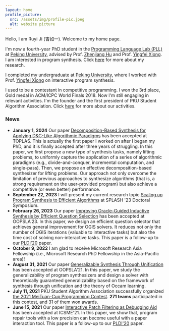 ```yaml
---
layout: home
profile_picture:
  src: /assets/img/profile-pic.jpeg
  alt: website picture
---
```


<p>
Hello,  I am Ruyi Ji (吉如一). Welcome to my home page.

</p>

<p>

I'm now a fourth-year PhD student in the <a href="https://pl.cs.pku.edu.cn/en/">Programming Language Lab (PLL)</a> at <a href="http://english.pku.edu.cn/">Peking University</a>, advised by Prof. <a href="http://sei.pku.edu.cn/~hu/">Zhenjiang Hu</a> and Prof. <a href="https://xiongyingfei.github.io/">Yingfei Xiong</a>. I am interested in program synthesis. Click <a href="/research">here</a> for more about my research.
</p>

<p> I completed my undergraduate at <a href="http://english.pku.edu.cn/">Peking University</a>, where I worked with Prof. <a href="https://xiongyingfei.github.io/">Yingfei Xiong</a> on interactive program synthesis.

</p>

<p>

I used to be a contestant in competitive programming. I won the 3rd place, Gold medal in ACM/ICPC World Finals 2018. Now I'm still engaging in relevant activities. I'm the founder and the first president of PKU Student Algorithm Association.  Click <a href="/activity">here</a> for more about our activities.

</p>

### News

<ul>

<li><strong>January 1, 2024</strong> Our paper <a href="/research#TOPLAS24">Decomposition-Based Synthesis for Applying D&C-Like Algorithmic Paradigms</a> has been accepted at TOPLAS. This is actually the first paper I worked on after I began my PhD, and it is finally accepted after three years of struggling. In this paper, we first propose a new type of synthesis tasks, namely lifting problems, to uniformly capture the application of a series of algorithmic paradigms (e.g., divide-and-conquer, incremental computation, and single-pass). Then, we propose an effective decomposition-based synthesizer for lifting problems. Our approach not only overcome the limitation of previous approaches to synthesize algorithms (that is, a strong requirement on the user-provided program) but also achieve a competitive (or even better) performance.</li>


<li><strong>September 22, 2023</strong> I will present my current research topic <a href="/research#SPLASH23DS">Scaling up Program Synthesis to Efficient Algorithms</a> at SPLASH '23 Doctoral Symposium.</li>

<li><strong>February 26, 2023</strong> Our paper <a href="/research#OOPSLA23">Improving Oracle-Guided Inductive Synthesis by Efficient Question Selection</a> has been accepted at OOPSLA'23. In this paper, we design an efficient question selector that achieves general improvement for OGIS solvers. It reduces not only the number of OGIS iterations (valuable to interactive tasks) but also the time cost of solving non-interactive tasks.  This paper is a follow-up to our <a href="/research#PLDI20">PLDI'20</a> paper.</li>

<li><strong>October 9, 2022</strong> I am glad to receive Microsoft Research Asia Fellowship (i.e., Microsoft Research PhD Fellowship in the Asia-Pacific area)!</li>

<li><strong>August 31, 2021</strong> Our paper <a href="/research#OOPSLA21">Generalizable Synthesis Through Unification</a> has been accepted at OOPSLA'21. In this paper, we study the generalizability of program synthesizers and design a solver with theoretically guaranteed generalizability based on the framework of synthesis through unification and the theory of Occam learning.</li>

<li><strong>July 11, 2021</strong> PKU Student Algorithm Association successfully organized <a href="/activity#meituan21">the 2021 MeiTuan-Cup Programming Contest</a>. <strong>271 teams</strong> participated in this contest, and 31 of them won awards.
</li>

<li><strong>June 15, 2021</strong> Our paper <a href="/research#ICSME21">Interactive Patch Filtering as Debugging Aid</a> has been accepted at ICSME'21. In this paper, we show that, program repair tools with a low precision can become useful with a paper interaction tool. This paper is a follow-up to our <a href="/research#PLDI20">PLDI'20</a> paper.</li> 

</ul>
